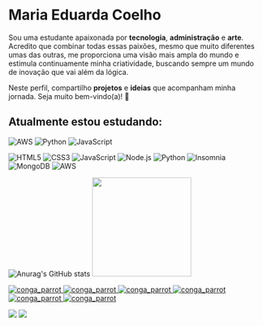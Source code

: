 # Maria Eduarda Coelho

Sou uma estudante apaixonada por **tecnologia**, **administração** e **arte**. Acredito que combinar todas essas paixões, mesmo que muito diferentes umas das outras, me proporciona uma visão mais ampla do mundo e estimula continuamente minha criatividade, buscando sempre um mundo de inovação que vai além da lógica.

Neste perfil, compartilho **projetos** e **ideias** que acompanham minha jornada. Seja muito bem-vindo(a)! 💜







## Atualmente estou estudando:

 <img src="https://img.icons8.com/color/25/000000/amazon-web-services.png" alt="AWS" /> <img src="https://img.icons8.com/color/25/000000/python.png" alt="Python" /> <img src="https://img.icons8.com/color/25/000000/javascript.png" alt="JavaScript" /> 




![HTML5](https://img.shields.io/badge/HTML5-E34F26?style=for-the-badge&logo=html5&logoColor=white) ![CSS3](https://img.shields.io/badge/CSS3-1572B6?style=for-the-badge&logo=css3&logoColor=white) ![JavaScript](https://img.shields.io/badge/JavaScript-F7DF1E?style=for-the-badge&logo=javascript&logoColor=black) ![Node.js](https://img.shields.io/badge/Node.js-339933?style=for-the-badge&logo=node.js&logoColor=white) ![Python](https://img.shields.io/badge/Python-3776AB?style=for-the-badge&logo=python&logoColor=white) ![Insomnia](https://img.shields.io/badge/Insomnia-4000BF?style=for-the-badge&logo=insomnia&logoColor=white)
 ![MongoDB](https://img.shields.io/badge/MongoDB-47A248?style=for-the-badge&logo=mongodb&logoColor=white)
 ![AWS](https://img.shields.io/badge/AWS-FF9900?style=for-the-badge&logo=amazonaws&logoColor=white)








![Anurag's GitHub stats](https://github-readme-stats.vercel.app/api?username=dudalszz&theme=tokyonight&show_icons=true)
<a href="https://github.com/dudalszz">
<img loading="lazy" height="195em" src="https://github-readme-stats.vercel.app/api/top-langs/?username=dudalszz&layout=compact&langs_count=7&theme=tokyonight"/>

 ![conga_parrot](https://github.com/user-attachments/assets/137554d3-9905-4af6-af10-0726dee76d10)  ![conga_parrot](https://github.com/user-attachments/assets/137554d3-9905-4af6-af10-0726dee76d10)  ![conga_parrot](https://github.com/user-attachments/assets/137554d3-9905-4af6-af10-0726dee76d10)  ![conga_parrot](https://github.com/user-attachments/assets/137554d3-9905-4af6-af10-0726dee76d10)  ![conga_parrot](https://github.com/user-attachments/assets/137554d3-9905-4af6-af10-0726dee76d10)  ![conga_parrot](https://github.com/user-attachments/assets/137554d3-9905-4af6-af10-0726dee76d10)



<div>
<a href="https://instagram.com/madulsz" target="_blank"><img loading="lazy" src="https://img.shields.io/badge/-Instagram-%23E4405F?style=for-the-badge&logo=instagram&logoColor=white" target="_blank"></a> <a href="https://www.linkedin.com/in/maria-eduarda-lsz" target="_blank"><img loading="lazy" src="https://img.shields.io/badge/-LinkedIn-%230077B5?style=for-the-badge&logo=linkedin&logoColor=white" target="_blank"></a> 
</div>
